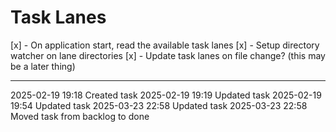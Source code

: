 Task Lanes
===

[x] - On application start, read the available task lanes
[x] - Setup directory watcher on lane directories
[x] - Update task lanes on file change? (this may be a later thing)

---

2025-02-19 19:18	Created task
2025-02-19 19:19	Updated task
2025-02-19 19:54	Updated task
2025-03-23 22:58	Updated task
2025-03-23 22:58	Moved task from backlog to done